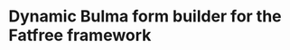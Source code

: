 # Dynamic Bulma form builder for the Fatfree framework

[1]: https://bulma.io
[2]: https://fontawesome.com
[3]: https://wndwp.com
